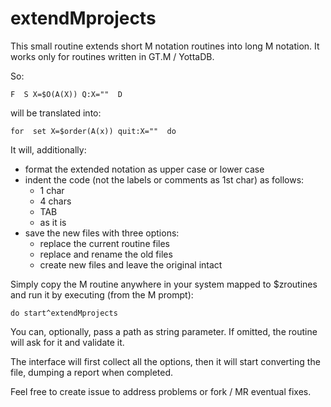 # extendMprojects

This small routine extends short M notation routines into long M notation.
It works only for routines written in GT.M / YottaDB.

So:

`F  S X=$O(A(X)) Q:X=""  D`

will be translated into:

`for  set X=$order(A(x)) quit:X=""  do`


It will, additionally:
- format the extended notation as upper case or lower case
- indent the code (not the labels or comments as 1st char) as follows:
  - 1 char
  - 4 chars
  - TAB
  - as it is
- save the new files with three options:
  - replace the current routine files
  - replace and rename the old files
  - create new files and leave the original intact

Simply copy the M routine anywhere in your system mapped to $zroutines and run it by executing (from the M prompt):

`do start^extendMprojects`

You can, optionally, pass a path as string parameter. If omitted, the routine will ask for it and validate it.

The interface will first collect all the options, then it will start converting the file, dumping a report when completed.

Feel free to create issue to address problems or fork / MR eventual fixes.
